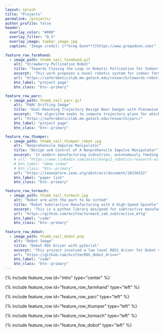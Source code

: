 ```yaml
---
layout: splash
title: "Projects"
permalink: /projects/
author_profile: false
header:
  overlay_color: "#000"
  overlay_filter: "0.5"
  overlay_image: topbar_image.jpg
  caption: "Image credit: [**Greg Dunn**](https://www.gregadunn.com)"
    
feature_row_farmhand:
  - image_path: thumb_nail_farmhand.gif
    alt: "Strawberry Pollination Robot"
    title: "Towards Closing the Loop in Robotic Pollination for Indoor Farming via Autonomous Microscopic Inspection"
    excerpt: 'This work proposes a novel robotic system for indoor farming. The proposed hardware combines a 7-degree-of-freedom (DOF) manipulator arm with a custom end-effector, comprised of an endoscope camera, a 2-DOF microscope subsystem, and a custom vibrating pollination tool; this is paired with algorithms to detect and estimate the pose of strawberry flowers, navigate to each flower, pollinate using the tool, and inspect with the microscope.'
    url: "https://saferoboticslab.me.gatech.edu/research/towards-robotic-pollination/"
    btn_label: "project page"
    btn_class: "btn--primary"

feature_row_parc:
  - image_path: thumb_nail_parc.gif
    alt: "PARC Drifting Image"
    title: "Goal-Reaching Trajectory Design Near Danger with Piecewise Affine Reach-avoid Computation"
    excerpt: 'The algorithm seeks to compute trajectory plans for which a robot is guaranteed to reach a goal and to avoid obstacles in the specific near danger case, also known as a narrow gap, where the agent starts near the goal, but must navigate through tight obstacles that block its path.'
    url: "https://saferoboticslab.me.gatech.edu/research/parc/"
    btn_label: "project page"
    btn_class: "btn--primary"

feature_row_thumper:
  - image_path: thumb_nail_thumper_robot.jpg
    alt: "Nonprehensile Impulse Manipulator"
    title: "Design and Control of A Nonprehensile Impulse Manipulator"
    excerpt: 'In modern manufacturing industries, autonomously feeding unsorted small components such as bolts and nuts into ongoing robot assembly processes has been a challenging topic for years because most commonly used devices, albeit possess a great processing speed, are not versatile enough to economically adapt to any new parts. In this project, we built a novel part feeder that uses impulse shocks to flip parts into poses more suitable for grasping.' 
    # url: "https://www.linkedin.com/posts/kongc2_robotics-research-activity-7038741450318073856-GMZA?"
    # btn_label: "demo video"
    # btn_class: "btn--primary"
    url: "https://ieeexplore.ieee.org/abstract/document/10156322"
    btn_label: "paper link"
    btn_class: "btn--primary"

feature_row_tormach:
  - image_path: thumb_nail_tormach.jpg
    alt: "Robot arm with the part to be cutted"
    title: "Robot Subtractive Manufacturing with A High-Speed Spindle"
    excerpt: 'This is a python library designed for subtractive manufacturing applications using the Tormach ZA6 robotic arm, integrated with a high-speed spindle and an ATI Force/Torque sensor. The library offers functions for calibrating the workspace, assessing shape feasibility by checking for singularities and joint limits, and determining optimal part placement. It includes code for generating Cartesian path profiles and solving for joint angle trajectories using quadratic programming, enabling precise, closed-loop force control and efficient path planning for manufacturing tasks.'
    url: "https://github.com/kczttm/tormach_za6_subtractive_mftg"
    btn_label: "code"
    btn_class: "btn--primary"
  
feature_row_dobot:
  - image_path: thumb_nail_dobot.png
    alt: "Dobot Image"
    title: "Dobot ROS Driver with pySerial"
    excerpt: 'This project involved a low level ROS1 driver for Dobot v1.0. The functionality includes the reading and controlling of joint angles, forward kinematics, inverse kinematics, integration with usb webcam.'
    url: "https://github.com/kczttm/ROS_dobot_driver"
    btn_label: "code"
    btn_class: "btn--primary"
---
```


{% include feature_row id="intro" type="center" %}

{% include feature_row id="feature_row_farmhand" type="left" %}

{% include feature_row id="feature_row_parc" type="left" %}

{% include feature_row id="feature_row_thumper" type="left" %}

{% include feature_row id="feature_row_tormach" type="left" %}

{% include feature_row id="feature_fow_dobot" type="left" %}

